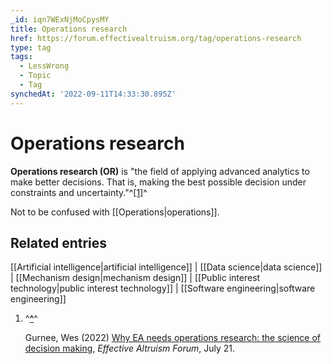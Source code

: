 ```yaml
---
_id: iqn7WExNjMoCpysMY
title: Operations research
href: https://forum.effectivealtruism.org/tag/operations-research
type: tag
tags:
  - LessWrong
  - Topic
  - Tag
synchedAt: '2022-09-11T14:33:30.895Z'
---
```

# Operations research

**Operations research (OR)** is "the field of applying advanced analytics to make better decisions. That is, making the best possible decision under constraints and uncertainty."^[\[1\]](#fn7mfb1moguwg)^

Not to be confused with [[Operations|operations]].

Related entries
---------------

[[Artificial intelligence|artificial intelligence]] | [[Data science|data science]] | [[Mechanism design|mechanism design]] | [[Public interest technology|public interest technology]] | [[Software engineering|software engineering]]

1.  ^**[^](#fnref7mfb1moguwg)**^
    
    Gurnee, Wes (2022) [Why EA needs operations research: the science of decision making](https://forum.effectivealtruism.org/posts/kZ77cifvvNcwG56sH/why-ea-needs-operations-research-the-science-of-decision), *Effective Altruism Forum*, July 21.